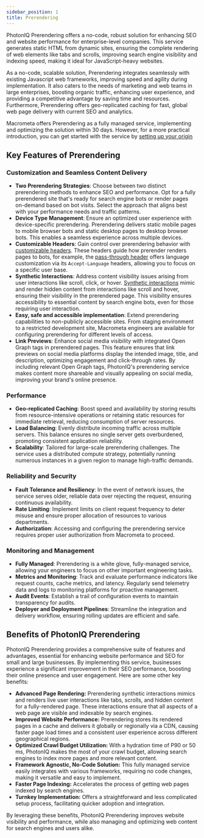 ```yaml
---
sidebar_position: 1
title: Prerendering
---
```


PhotonIQ Prerendering offers a no-code,  robust solution for enhancing SEO and website performance for enterprise-level companies. This service generates static HTML from dynamic sites, ensuring the complete rendering of web elements like tabs and scrolls, improving search engine visibility and indexing speed, making it ideal for JavaScript-heavy websites. 

As a no-code, scalable solution, Prerendering integrates seamlessly with existing Javascript web frameworks, improving speed and agility during implementation. It also caters to the needs of marketing and web teams in large enterprises, boosting organic traffic, enhancing user experience, and providing a competitive advantage by saving time and resources. 
Furthermore, Prerendering offers geo-replicated caching for fast, global web page delivery with current SEO and analytics.

Macrometa offers Prerendering as a fully managed service, implementing and optimizing the solution within 30 days. However, for a more practical introduction, you can get started with the service by [setting up your origin](./02-get-started/index.md)

## Key Features of Prerendering

### Customization and Seamless Content Delivery

- **Two Prerendering Strategies**: Choose between two distinct prerendering methods to enhance SEO and performance. Opt for a fully prerendered site that's ready for search engine bots or render pages on-demand based on bot visits. Select the approach that aligns best with your performance needs and traffic patterns.
- **Device Type Management**: Ensure an optimized user experience with device-specific prerendering. Prerendering delivers static mobile pages to mobile browser bots and static desktop pages to desktop browser bots. This enables a seamless experience across multiple devices.
- **Customizable Headers**: Gain control over prerendering behavior with [customizable headers](./03-features/02-prerendering-headers/index.md). These headers guide how prerender renders pages to bots, for example, the [pass-through header](./03-features/02-prerendering-headers/passthrough-headers.md) offers language customization via its `Accept-Language` headers, allowing you to focus on a specific user base.
- **Synthetic Interactions**: Address content visibility issues arising from user interactions like scroll, click, or hover. [Synthetic interactions](./03-features/01-synthetic-interactions/01-implementing-interaction/index.md) mimic and render hidden content from interactions like scroll and hover, ensuring their visibility in the prerendered page. This visibility ensures accessibility to essential content by search engine bots, even for those requiring user interaction.
- **Easy, safe and accessible implementation**: Extend prerendering capabilities to non-publicly accessible sites. From staging environment to a restricted development site, Macrometa engineers are available for configuring prerendering for different levels of access.
- **Link Previews**: Enhance social media visibility with integrated Open Graph tags in prerendered pages. This feature ensures that link previews on social media platforms display the intended image, title, and description, optimizing engagement and click-through rates. By including relevant Open Graph tags, PhotonIQ's prerendering service makes content more shareable and visually appealing on social media, improving your brand's online presence.

### Performance

- **Geo-replicated Caching**: Boost speed and availability by storing results from resource-intensive operations or retaining static resources for immediate retrieval, reducing consumption of server resources.
- **Load Balancing**: Evenly distribute incoming traffic across multiple servers. This balance ensures no single server gets overburdened, promoting consistent application reliability.
- **Scalability**: Tailored for large-scale prerendering challenges. The service uses a distributed compute strategy, potentially running numerous instances in a given region to manage high-traffic demands.

### Reliability and Security

- **Fault Tolerance and Resiliency**: In the event of network issues, the service serves older, reliable data over rejecting the request, ensuring continuous availability.
- **Rate Limiting**: Implement limits on client request frequency to deter misuse and ensure proper allocation of resources to various departments.
- **Authorization**: Accessing and configuring the prerendering service requires proper user authorization from Macrometa to proceed.

### Monitoring and Management

- **Fully Managed**: Prerendering is a white glove, fully-managed service, allowing your engineers to focus on other important engineering tasks.
- **Metrics and Monitoring**: Track and evaluate performance indicators like request counts, cache metrics, and latency. Regularly send telemetry data and logs to monitoring platforms for proactive management.
- **Audit Events**: Establish a trail of configuration events to maintain transparency for audits.
- **Deployer and Deployment Pipelines**: Streamline the integration and delivery workflow, ensuring rolling updates are efficient and safe.


## Benefits of PhotonIQ Prerendering

PhotonIQ Prerendering provides a comprehensive suite of features and advantages, essential for enhancing website performance and SEO for small and large businesses. By implementing this service, businesses experience a significant improvement in their SEO performance, boosting their online presence and user engagement. Here are some other key benefits:

- **Advanced Page Rendering:** Prerendering synthetic interactions mimics and renders live user interactions like tabs, scrolls, and hidden content  for a fully-rendered page. These interactions ensure that all aspects of a web page are visible and indexable by search engines.
- **Improved Website Performance:** Prerendering stores its rendered pages in a cache and delivers it globally or regionally via a CDN, causing faster page load times and a consistent user experience across different geographical regions.
- **Optimized Crawl Budget Utilization:** With a hydration time of P90 or 50 ms, PhotonIQ makes the most of your crawl budget, allowing search engines to index more pages and more relevant content.
- **Framework Agnostic, No-Code Solution:** This fully managed service easily integrates with various frameworks, requiring no code changes, making it versatile and easy to implement.
- **Faster Page Indexing:** Accelerates the process of getting web pages indexed by search engines.
- **Turnkey Implementation:** Offers a straightforward and less complicated setup process, facilitating quicker adoption and integration.

By leveraging these benefits, PhotonIQ Prerendering improves website visibility and performance, while also managing and optimizing web content for search engines and users alike.
